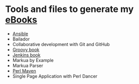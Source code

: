 # Tools and files to generate my [eBooks](https://leanpub.com/u/szabgab)


* [Ansible](ansible-book/)
* Bailador
* Collaborative development with Git and GitHub
* [Groovy book](groovy-book/)
* [Jenkins book](jenkins-book/)
* Markua by Example
* Markua Parser
* [Perl Maven](perl-maven-book/)
* Single Page Application with Perl Dancer

